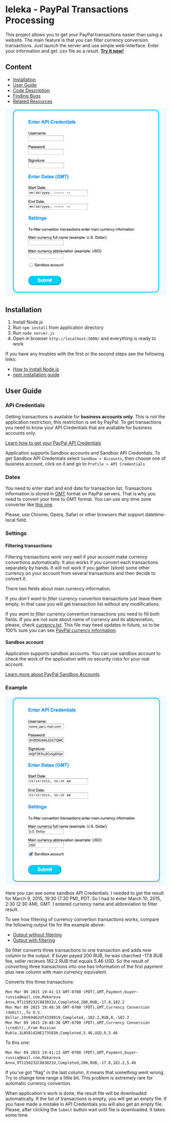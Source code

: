 # leleka - PayPal Transactions Processing

This project allows you to get your PayPal transactions easier than using a website. The main feature is that you can filter currency conversion transactions. Just launch the server and use simple web-interface. Enter your information and get .csv file as a result. **[Try it now!](http://paypalprocess.herokuapp.com/)**

## Content

* [Installation](#installation)
* [User Guide](#userguide)
* [Code Description](#codedescription)
* [Finding Bugs](#findingbugs)
* [Related Resources](#relatedresources)

![Picture](https://github.com/julepka/leleka/blob/master/examples/app_screenshot.png)

## <a name="installation"></a>Installation

1. Install Node.js
2. Run `npm install` from application directory
3. Run `node server.js`
4. Open in browser `http://localhost:5000/` and everything is ready to work

If you have any troubles with the first or the second steps see the following links:
- [How to install Node.js](http://howtonode.org/how-to-install-nodejs)
- [npm installation guide](https://docs.npmjs.com/getting-started/installing-node)

## <a name="userguide"></a>User Guide

### API Credentials

Getting transactions is available for **business accounts only**. This is not the application restriction, this restriction is set by PayPal. To get transactions you need to know your API Credentials that are avaliable for business accounts only.

[Learn how to get your PayPal API Credentials](https://developer.paypal.com/docs/classic/api/apiCredentials/)

Application supports Sandbox accounts and Sandbox API Credentials. To get Sandbox API Credentials select `Sandbox > Accounts`, then choose one of business account, click on it and go to `Profile > API Credentials`

### Dates

You need to enter start and end date for transaction list. Transactions information is stored in [GMT](http://en.wikipedia.org/wiki/Greenwich_Mean_Time) format on PayPal servers. That is why you need to convert your time to GMT format. You can use any time zone converter like [this one](http://www.timezoneconverter.com/cgi-bin/tzc.tzc).

Please, use Chrome, Opera, Safari or other browsers that support datetime-local field.

### Settings

#### Filtering transactions

Filtering transactions work very well if your account make currency convertions automatically. It also works if you convert each transactions separately by hands. It will not work if you gather (store) some other currency on your account from several transactions and then decide to convert it.

There two fields about main currency information. 

If you *don't want to filter* currency convertion transactions just leave them empty. In that case you will get transaction list without any modifications.

If you *want to filter* currency convertion transactions you need to fill both fields. If you are not sure about name of currency and its abbreviation, please, check [currency.txt](https://github.com/julepka/leleka/blob/master/currency.txt). This file may need updates in future, so to be 100% sure you can see [PayPal currency information](https://developer.paypal.com/docs/classic/api/currency_codes/).

#### Sandbox account

Application supports sandbox accounts. You can use sandbox account to check the work of the application with no security risks for your real account. 

[Learn more about PayPal Sandbox Accounts](https://developer.paypal.com/webapps/developer/applications/accounts)

### Example

![Picture](https://github.com/julepka/leleka/blob/master/examples/app_screenshot_example.png)

Here you can see some sandbox API Credentials. I needed to get the result for March 9, 2015, 19:30 (7:30 PM), PDT. So I had to enter March 10, 2015, 2:30 (2:30 AM), GMT. I entered currency name and abbreviation to filter result.

To see how filtering of currency convertion transactions works, compare the following output file for the example above:
- [Output without filtering](https://github.com/julepka/leleka/blob/master/examples/example_no_filter.csv)
- [Output with filtering](https://github.com/julepka/leleka/blob/master/examples/example_filter.csv)

So filter converts three transactions to one transaction and adds new column to the output. If buyer payed 200 RUB, he was charched -17.8 RUB fee, seller recieves 182.2 RUB that equals 5.46 USD. So the result of converting three transactions into one has information of the first payment plus new column with main currency equivalent.

Converts this three transactions:

```
Mon Mar 09 2015 19:41:13 GMT-0700 (PDT),GMT,Payment,buyer-russia@mail.com,Makarova Anna,9T1150232C883021U,Completed,200,RUB,-17.8,182.2
Mon Mar 09 2015 19:48:38 GMT-0700 (PDT),GMT,Currency Conversion (debit),,To U.S. Dollar,19V69462UT4338919,Completed,-182.2,RUB,0,-182.2
Mon Mar 09 2015 19:48:38 GMT-0700 (PDT),GMT,Currency Conversion (credit),,From Russian Ruble,3LN58142HE173583H,Completed,5.46,USD,0,5.46
```

To this one:

```
Mon Mar 09 2015 19:41:13 GMT-0700 (PDT),GMT,Payment,buyer-russia@mail.com,Makarova Anna,9T1150232C883021U,Completed,200,RUB,-17.8,182.2,5.46
```

If you've got "flag" in the last column, it means that something went wrong. Try to change time range a little bit. This problem is extremely rare for automatic currency convertion.

When application's work is done, the result file will be downloaded automatically. If the list of transactions is empty, you will get an empty file. If you have made a mistake in API Credentials you will also get an empty file. Please, after clicking the `Submit` button wait until file is downloaded. It takes some time.